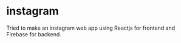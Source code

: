 # instagram
Tried to make an instagram web app using Reactjs for frontend and Firebase for backend.
